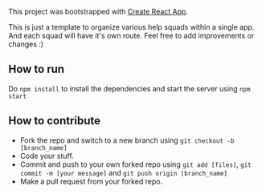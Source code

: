 This project was bootstrapped with [Create React App](https://github.com/facebook/create-react-app).

This is just a template to organize various help squads within a single app. And each squad will have it's own route. Feel free to add improvements or changes :)

## How to run

Do `npm install` to install the dependencies and start the server using `npm start`

## How to contribute

* Fork the repo and switch to a new branch using `git checkout -b [branch_name]`
* Code your stuff.
* Commit and push to your own forked repo using `git add [files]`, `git commit -m [your message]` and `git push origin [branch_name]`
* Make a pull request from your forked repo.
